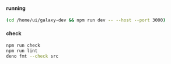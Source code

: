 #### running

```bash
(cd /home/ui/galaxy-dev && npm run dev -- --host --port 3000)
```

#### check

```bash
npm run check
npm run lint
deno fmt --check src
```

